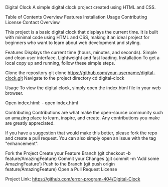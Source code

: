 Digital Clock
A simple digital clock project created using HTML and CSS.

Table of Contents
Overview
Features
Installation
Usage
Contributing
License
Contact
Overview

This project is a basic digital clock that displays the current time. It is built with minimal code using HTML and CSS, making it an ideal project for beginners who want to learn about web development and styling.

Features
Displays the current time (hours, minutes, and seconds).
Simple and clean user interface.
Lightweight and fast loading.
Installation
To get a local copy up and running, follow these simple steps.

Clone the repository
git clone https://github.com/your-username/digital-clock.git
Navigate to the project directory
cd digital-clock

Usage
To view the digital clock, simply open the index.html file in your web browser.

Open index.html: -
open index.html

Contributing
Contributions are what make the open-source community such an amazing place to learn, inspire, and create. Any contributions you make are greatly appreciated.

If you have a suggestion that would make this better, please fork the repo and create a pull request. You can also simply open an issue with the tag "enhancement".

Fork the Project
Create your Feature Branch (git checkout -b feature/AmazingFeature)
Commit your Changes (git commit -m 'Add some AmazingFeature')
Push to the Branch (git push origin feature/AmazingFeature)
Open a Pull Request
License


Project Link: https://github.com/error-program-404/Digital-Clock

